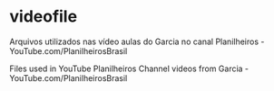 # videofile
Arquivos utilizados nas vídeo aulas do Garcia no canal Planilheiros - YouTube.com/PlanilheirosBrasil

Files used in YouTube Planilheiros Channel videos from Garcia - YouTube.com/PlanilheirosBrasil
